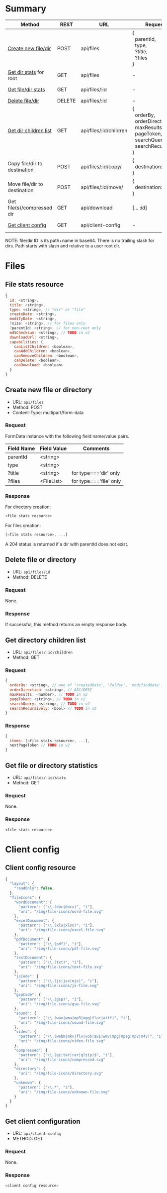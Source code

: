 # Summary

| Method                                                      | REST   | URL                    | Request                             | Response                              |
|-------------------------------------------------------------|--------|------------------------|-------------------------------------|---------------------------------------|
| [Create new file/dir](#create-new-file-or-directory)        | POST   | api/files              | {<br />&nbsp;&nbsp;parentId,<br />&nbsp;&nbsp;type,<br />&nbsp;&nbsp;?title,<br />&nbsp;&nbsp;?files<br />} | :file-stats-resource                  |
| [Get dir stats](#get-file-or-directory-statistics) for root | GET    | api/files              | -                                   | :file-stats-resource                  |
| [Get file/dir stats](#get-file-or-directory-statistics)     | GET    | api/files/:id          | -                                   | :file-stats-resource                  |
| [Delete file/dir](#delete-file-or-directory)                | DELETE | api/files/:id          | -                                   | -                                     |
| [Get dir children list](#get-directory-children-list)       | GET    | api/files/:id/children | {<br />&nbsp;&nbsp;orderBy,<br />&nbsp;&nbsp;orderDirection,<br />&nbsp;&nbsp;maxResults,<br />&nbsp;&nbsp;pageToken,<br />&nbsp;&nbsp;searchQuery,<br />&nbsp;&nbsp;searchRecursively<br />}    | {<br />&nbsp;&nbsp;items: [... :file-stats-resource],<br />&nbsp;&nbsp;nextPageToken<br />} |
| Copy file/dir to destination                                | POST   | api/files/:id/copy/    | {<br />&nbsp;&nbsp;destination: :id<br />}                |                                       |
| Move file/dir to destination                                | POST   | api/files/:id/move/    | {<br />&nbsp;&nbsp;destination: :id<br />}                |                                       |
| Get file(s)/compressed dir                                  | GET    | api/download           | [... :id]                           | :binary-data                          |
| [Get client config](#get-client-configuration)              | GET    | api/client-config      | -                                   | :client-config-resource               |

NOTE: file/dir ID is its path+name in base64.  There is no trailing slash for dirs. Path starts with slash and relative to a user root dir.

# Files

## File stats resource

```javascript
{
  id: <string>,
  title: <string>,
  type: <string>, // "dir" or "file"
  createDate: <string>,
  modifyDate: <string>,
  ?size: <string>, // for files only
  ?parentId: <string>, // for non-root only
  md5Checksum: <string>, // TODO in v2
  downloadUrl: <string>,
  capabilities: {
    canListChildren: <boolean>,
    canAddChildren: <boolean>,
    canRemoveChildren: <boolean>,
    canDelete: <boolean>,
    canDownload: <boolean>
  }
}
```

## Create new file or directory

* URL: `api/files`
* Method: POST
* Content-Type: multipart/form-data

### Request

FormData instance with the following field name/value pairs.

| Field Name | Field Value  | Comments               |
|------------|--------------|------------------------|
|  parentId  | \<string\>   |                        |
|  type      | \<string\>   |                        |
| ?title     | \<string\>   | for type==='dir' only  |
| ?files     | \<FileList\> | for type==='file' only |

### Response

For directory creation:

```javascript
<file stats resource>
```

For files creation:

```javascript
[<file stats resource>, ...]
```

A 204 status is returned if a dir with parentId does not exist.

## Delete file or directory

* URL: `api/files/id`
* Method: DELETE

### Request

None.

### Response

If successful, this method returns an empty response body.

## Get directory children list

* URL: `api/files/:id/children`
* Method: GET

### Request

```javascript
{
  orderBy: <string>, // one of 'createdDate', 'folder', 'modifiedDate', 'quotaBytesUsed', 'title'.
  orderDirection: <string>, // ASC/DESC
  maxResults: <number>, // TODO in v2
  pageToken: <string>, // TODO in v2
  searchQuery: <string>, // TODO in v2
  searchRecursively: <bool> // TODO in v2
}
```

### Response

```javascript
{
  items: [<file stats resource>, ...],
  nextPageToken // TODO in v2
}
```

## Get file or directory statistics

* URL: `api/files/:id/stats`
* Method: GET

### Request

None.

### Response

```
<file stats resource>
```

# Client config

## Client config resource

```javascript
{
  "layout": {
    "readOnly": false,
  },
  "fileIcons": {
    "wordDocument": {
      "pattern": ["\\.(doc|docx)", "i"],
      "uri": "/img/file-icons/word-file.svg"
    },
    "excelDocument": {
      "pattern": ["\\.(xls|xlsx)", "i"],
      "uri": "/img/file-icons/excel-file.svg"
    },
    "pdfDocument": {
      "pattern": ["\\.(pdf)", "i"],
      "uri": "/img/file-icons/pdf-file.svg"
    },
    "textDocument": {
      "pattern": ["\\.(txt)", "i"],
      "uri": "/img/file-icons/text-file.svg"
    },
    "jsCode": {
      "pattern": ["\\.(js|jsx|mjs)", "i"],
      "uri": "/img/file-icons/js-file.svg"
    },
    "gspCode": {
      "pattern": ["\\.(gsp)", "i"],
      "uri": "/img/file-icons/gsp-file.svg"
    },
    "sound": {
      "pattern": ["\\.(wav|wma|mp3|ogg|flac|aiff)", "i"],
      "uri": "/img/file-icons/sound-file.svg"
    },
    "video": {
      "pattern": ["\\.(webm|mkv|flv|vob|avi|wmv|mpg|mpeg|mpv|m4v)", "i"],
      "uri": "/img/file-icons/video-file.svg"
    },
    "compressed": {
      "pattern": ["\\.(gz|tar|rar|g?zip)$", "i"],
      "uri": "/img/file-icons/compressed.svg"
    },
    "directory": {
      "uri": "/img/file-icons/directory.svg"
    },
    "unknown": {
      "pattern": ["\\.*", "i"],
      "uri": "/img/file-icons/unknown-file.svg"
    }
  }
}
```

## Get client configuration

* URL: `api/client-config`
* METHOD: GET

### Request

None.

### Response

```javascript
<client config resource>
```

